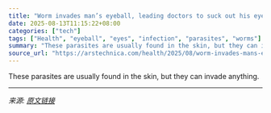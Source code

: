 ```yaml
---
title: "Worm invades man’s eyeball, leading doctors to suck out his eye jelly"
date: 2025-08-13T11:15:22+08:00
categories: ["tech"]
tags: ["Health", "eyeball", "eyes", "infection", "parasites", "worms"]
summary: "These parasites are usually found in the skin, but they can invade anything."
source_url: "https://arstechnica.com/health/2025/08/worm-invades-mans-eyeball-leading-doctors-to-suck-out-his-eye-jelly/"
---
```


These parasites are usually found in the skin, but they can invade anything.

---

*来源: [原文链接](https://arstechnica.com/health/2025/08/worm-invades-mans-eyeball-leading-doctors-to-suck-out-his-eye-jelly/)*
